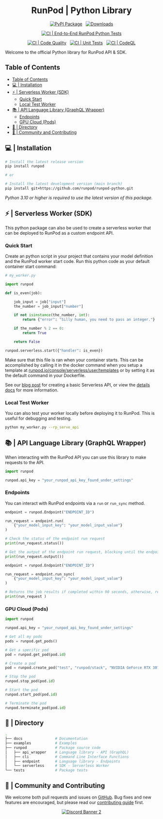 <div align="center">
<h1>RunPod | Python Library </h1>

[![PyPI Package](https://badge.fury.io/py/runpod.svg)](https://badge.fury.io/py/runpod)
&nbsp;
[![Downloads](https://static.pepy.tech/personalized-badge/runpod?period=total&units=international_system&left_color=grey&right_color=blue&left_text=Downloads)](https://pepy.tech/project/runpod)

[![CI | End-to-End RunPod Python Tests](https://github.com/runpod/runpod-python/actions/workflows/CI-e2e.yml/badge.svg)](https://github.com/runpod/runpod-python/actions/workflows/CI-e2e.yml)

[![CI | Code Quality](https://github.com/runpod/runpod-python/actions/workflows/CI-pylint.yml/badge.svg)](https://github.com/runpod/runpod-python/actions/workflows/CI-pylint.yml)
&nbsp;
[![CI | Unit Tests](https://github.com/runpod/runpod-python/actions/workflows/CI-tests.yml/badge.svg)](https://github.com/runpod/runpod-python/actions/workflows/CI-tests.yml)
&nbsp;
[![CI | CodeQL](https://github.com/runpod/runpod-python/actions/workflows/CI-codeql.yml/badge.svg)](https://github.com/runpod/runpod-python/actions/workflows/CI-codeql.yml)

</div>

Welcome to the official Python library for RunPod API &amp; SDK.

## Table of Contents

- [Table of Contents](#table-of-contents)
- [💻 | Installation](#--installation)
- [⚡ | Serverless Worker (SDK)](#--serverless-worker-sdk)
  - [Quick Start](#quick-start)
  - [Local Test Worker](#local-test-worker)
- [📚 | API Language Library (GraphQL Wrapper)](#--api-language-library-graphql-wrapper)
  - [Endpoints](#endpoints)
  - [GPU Cloud (Pods)](#gpu-cloud-pods)
- [📁 | Directory](#--directory)
- [🤝 | Community and Contributing](#--community-and-contributing)

## 💻 | Installation

```bash
# Install the latest release version
pip install runpod

# or

# Install the latest development version (main branch)
pip install git+https://github.com/runpod/runpod-python.git
```

*Python 3.10 or higher is required to use the latest version of this package.*

## ⚡ | Serverless Worker (SDK)

This python package can also be used to create a serverless worker that can be deployed to RunPod as a custom endpoint API.

### Quick Start

Create an python script in your project that contains your model definition and the RunPod worker start code. Run this python code as your default container start command:

```python
# my_worker.py

import runpod

def is_even(job):

    job_input = job["input"]
    the_number = job_input["number"]

    if not isinstance(the_number, int):
        return {"error": "Silly human, you need to pass an integer."}

    if the_number % 2 == 0:
        return True

    return False

runpod.serverless.start({"handler": is_even})
```

Make sure that this file is ran when your container starts. This can be accomplished by calling it in the docker command when you setup a template at [runpod.io/console/serverless/user/templates](https://www.runpod.io/console/serverless/user/templates) or by setting it as the default command in your Dockerfile.

See our [blog post](https://www.runpod.io/blog/serverless-create-a-basic-api) for creating a basic Serverless API, or view the [details docs](https://docs.runpod.io/serverless-ai/custom-apis) for more information.

### Local Test Worker

You can also test your worker locally before deploying it to RunPod. This is useful for debugging and testing.

```bash
python my_worker.py --rp_serve_api
```

## 📚 | API Language Library (GraphQL Wrapper)

When interacting with the RunPod API you can use this library to make requests to the API.

```python
import runpod

runpod.api_key = "your_runpod_api_key_found_under_settings"
```

### Endpoints

You can interact with RunPod endpoints via a `run` or `run_sync` method.

```python
endpoint = runpod.Endpoint("ENDPOINT_ID")

run_request = endpoint.run(
    {"your_model_input_key": "your_model_input_value"}
)

# Check the status of the endpoint run request
print(run_request.status())

# Get the output of the endpoint run request, blocking until the endpoint run is complete.
print(run_request.output())
```

```python
endpoint = runpod.Endpoint("ENDPOINT_ID")

run_request = endpoint.run_sync(
    {"your_model_input_key": "your_model_input_value"}
)

# Returns the job results if completed within 90 seconds, otherwise, returns the job status.
print(run_request )
```

### GPU Cloud (Pods)

```python
import runpod

runpod.api_key = "your_runpod_api_key_found_under_settings"

# Get all my pods
pods = runpod.get_pods()

# Get a specific pod
pod = runpod.get_pod(pod.id)

# Create a pod
pod = runpod.create_pod("test", "runpod/stack", "NVIDIA GeForce RTX 3070")

# Stop the pod
runpod.stop_pod(pod.id)

# Start the pod
runpod.start_pod(pod.id)

# Terminate the pod
runpod.terminate_pod(pod.id)
```

## 📁 | Directory

```BASH
.
├── docs               # Documentation
├── examples           # Examples
├── runpod             # Package source code
│   ├── api_wrapper    # Language library - API (GraphQL)
│   ├── cli            # Command Line Interface Functions
│   ├── endpoint       # Language library - Endpoints
│   └── serverless     # SDK - Serverless Worker
└── tests              # Package tests
```

## 🤝 | Community and Contributing

We welcome both pull requests and issues on [GitHub](https://github.com/runpod/runpod-python). Bug fixes and new features are encouraged, but please read our [contributing guide](CONTRIBUTING.md) first.

<div align="center">

<a target="_blank" href="https://discord.gg/pJ3P2DbUUq">![Discord Banner 2](https://discordapp.com/api/guilds/912829806415085598/widget.png?style=banner2)</a>

</div>
